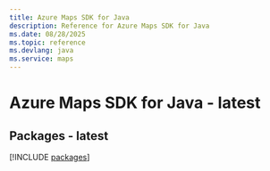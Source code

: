 ```yaml
---
title: Azure Maps SDK for Java
description: Reference for Azure Maps SDK for Java
ms.date: 08/28/2025
ms.topic: reference
ms.devlang: java
ms.service: maps
---
```

# Azure Maps SDK for Java - latest
## Packages - latest
[!INCLUDE [packages](maps-index.md)]